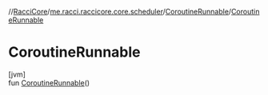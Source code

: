 //[RacciCore](../../../index.md)/[me.racci.raccicore.core.scheduler](../index.md)/[CoroutineRunnable](index.md)/[CoroutineRunnable](-coroutine-runnable.md)

# CoroutineRunnable

[jvm]\
fun [CoroutineRunnable](-coroutine-runnable.md)()
